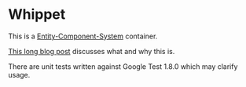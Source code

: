 # Whippet

This is a [Entity-Component-System][wikiECS] container.

[This long blog post](http://peterlavalle.com/post/whippet/) discusses what and why this is.

There are unit tests written against Google Test 1.8.0 which may clarify usage.

[wikiECS]: https://en.wikipedia.org/wiki/Entity%E2%80%93component%E2%80%93system
